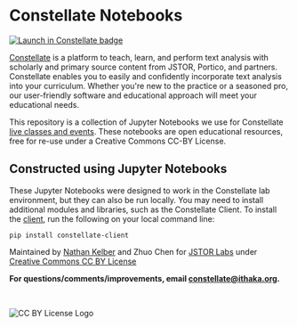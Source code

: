 # Constellate Notebooks
[![Launch in Constellate badge](https://constellate.org/images/constellate-badge.svg)](https://constellate.org/lab?repo=https%3A%2F%2Fgithub.com%2Fithaka%2Fconstellate-notebooks)

[Constellate](https://constellate.org/) is a platform to teach, learn, and perform text analysis with scholarly and primary source content from JSTOR, Portico, and partners. Constellate enables you to easily and confidently incorporate text analysis into your curriculum. Whether you're new to the practice or a seasoned pro, our user-friendly software and educational approach will meet your educational needs.

This repository is a collection of Jupyter Notebooks we use for Constellate [live classes and events](https://constellate.org/events). These notebooks are open educational resources, free for re-use under a Creative Commons CC-BY License.

## Constructed using Jupyter Notebooks

These Jupyter Notebooks were designed to work in the Constellate lab environment, but they can also be run locally. You may need to install additional modules and libraries, such as the Constellate Client. To install the [client](https://constellate.org/docs/constellate-client), run the following on your local command line:

`pip install constellate-client`

Maintained by [Nathan Kelber](http://nkelber.com) and Zhuo Chen for [JSTOR Labs](https://labs.jstor.org/) under [Creative Commons CC BY License](https://creativecommons.org/licenses/by/4.0/)

**For questions/comments/improvements, email [constellate@ithaka.org](mailto:constellate@ithaka.org).**

<br />

![CC BY License Logo](https://ithaka-labs.s3.amazonaws.com/static-files/images/tdm/tdmdocs/CC_BY.png)
